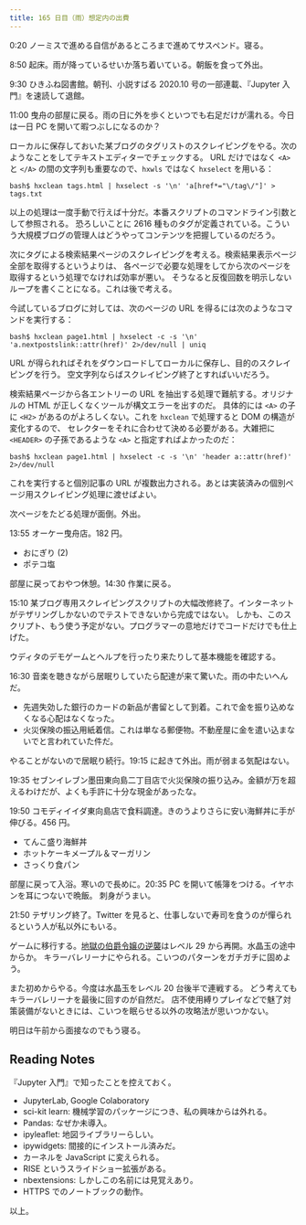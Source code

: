 ```yaml
---
title: 165 日目（雨）想定内の出費
---
```


0:20 ノーミスで進める自信があるところまで進めてサスペンド。寝る。

8:50 起床。雨が降っているせいか落ち着いている。朝飯を食って外出。

9:30 ひきふね図書館。朝刊、小説すばる 2020.10 号の一部連載、『Jupyter 入門』を速読して退館。

11:00 曳舟の部屋に戻る。雨の日に外を歩くといつでも右足だけが濡れる。今日は一日 PC を開いて暇つぶしになるのか？

ローカルに保存しておいた某ブログのタグリストのスクレイピングをやる。次のようなことをしてテキストエディターでチェックする。
URL だけではなく `<A>` と `</A>` の間の文字列も重要なので、`hxwls` ではなく `hxselect` を用いる：

```shell
bash$ hxclean tags.html | hxselect -s '\n' 'a[href*="\/tag\/"]' > tags.txt
```

以上の処理は一度手動で行えば十分だ。本番スクリプトのコマンドライン引数として参照される。
恐ろしいことに 2616 種ものタグが定義されている。こういう大規模ブログの管理人はどうやってコンテンツを把握しているのだろう。

次にタグによる検索結果ページのスクレイピングを考える。検索結果表示ページ全部を取得するというよりは、
各ページで必要な処理をしてから次のページを取得するという処理でなければ効率が悪い。
そうなると反復回数を明示しないループを書くことになる。これは後で考える。

今試しているブログに対しては、次のページの URL を得るには次のようなコマンドを実行する：

```shell
bash$ hxclean page1.html | hxselect -c -s '\n' 'a.nextpostslink::attr(href)' 2>/dev/null | uniq
```

URL が得られればそれをダウンロードしてローカルに保存し、目的のスクレイピングを行う。
空文字列ならばスクレイピング終了とすればいいだろう。

検索結果ページから各エントリーの URL を抽出する処理で難航する。オリジナルの HTML が正しくなくツールが構文エラーを出すのだ。
具体的には `<A>` の子に `<H2>` があるのがよろしくない。これを `hxclean` で処理すると DOM の構造が変化するので、
セレクターをそれに合わせて決める必要がある。大雑把に `<HEADER>` の子孫であるような `<A>` と指定すればよかったのだ：

```shell
bash$ hxclean page1.html | hxselect -c -s '\n' 'header a::attr(href)' 2>/dev/null
```

これを実行すると個別記事の URL が複数出力される。あとは実装済みの個別ページ用スクレイピング処理に渡せばよい。

次ページをたどる処理が面倒。外出。

13:55 オーケー曳舟店。182 円。

* おにぎり (2)
* ポテコ塩

部屋に戻っておやつ休憩。14:30 作業に戻る。

15:10 某ブログ専用スクレイピングスクリプトの大幅改修終了。インターネットがテザリングしかないのでテストできないから完成ではない。
しかも、このスクリプト、もう使う予定がない。プログラマーの意地だけでコードだけでも仕上げた。

ウディタのデモゲームとヘルプを行ったり来たりして基本機能を確認する。

16:30 音楽を聴きながら居眠りしていたら配達が来て驚いた。雨の中たいへんだ。

* 先週失効した銀行のカードの新品が書留として到着。これで金を振り込めなくなる心配はなくなった。
* 火災保険の振込用紙着信。これは単なる郵便物。不動産屋に金を遣い込まないでと言われていた件だ。

やることがないので居眠り続行。19:15 に起きて外出。雨が弱まる気配はない。

19:35 セブンイレブン墨田東向島二丁目店で火災保険の振り込み。金額が万を超えるわけだが、よくも手許に十分な現金があったな。

19:50 コモディイイダ東向島店で食料調達。きのうよりさらに安い海鮮丼に手が伸びる。456 円。

* てんこ盛り海鮮丼
* ホットケーキメープル＆マーガリン
* さっくり食パン

部屋に戻って入浴。寒いので長めに。20:35 PC を開いて帳簿をつける。イヤホンを耳につないで晩飯。
刺身がうまい。

21:50 テザリング終了。Twitter を見ると、仕事しないで寿司を食うのが憚られるという人が私以外にもいる。

ゲームに移行する。[地獄の伯爵令嬢の逆襲][bshf20]はレベル 29 から再開。水晶玉の途中からか。
キラーバレリーナにやられる。こいつのパターンをガチガチに固めよう。

また初めからやる。今度は水晶玉をレベル 20 台後半で連戦する。
どう考えてもキラーバレリーナを最後に回すのが自然だ。
店不使用縛りプレイなどで魅了対策装備がないときには、こいつを眠らせる以外の攻略法が思いつかない。

明日は午前から面接なのでもう寝る。

## Reading Notes

『Jupyter 入門』で知ったことを控えておく。

* JupyterLab, Google Colaboratory
* sci-kit learn: 機械学習のパッケージにつき、私の興味からは外れる。
* Pandas: なぜか未導入。
* ipyleaflet: 地図ライブラリーらしい。
* ipywidgets: 間接的にインストール済みだ。
* カーネルを JavaScript に変えられる。
* RISE というスライドショー拡張がある。
* nbextensions: しかしこの名前には見覚えあり。
* HTTPS でのノートブックの動作。

以上。

[bshf20]: https://wodifes.net/game/show/412
